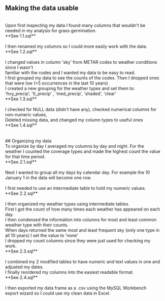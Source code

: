 ## Making the data usable
<br>
Upon first inspecting my data I found many columns that wouldn't be needed in my analysis for grass germination.<br>
**See 1.1.sql**<br>
<br>
I then renamed my columns so I could more easily work with the data.<br>
**See 1.2.sql**<br>
<br>
I changed values in column 'sky' from METAR codes to weather conditions since I wasn't<br>
familiar with the codes and I wanted my data to be easy to read.<br>
I first grouped my data to see the counts of the codes. Then I dropped ones that were low (<5 occurrences in the last 10 years)<br>
I created a new grouping for the weather types and set them to:<br>
'hvy_precip', 'lt_precip' , 'med_precip', 'shaded', 'clear'<br>
**See 1.3.sql**<br>
<br>
I checked for NULL data (didn't have any), checked numerical columns for non-numeric values,<br>
Deleted missing data, and changed my column types to useful ones<br>
**See 1.4.sql**<br>
<br>
<br>
## Organizing my data
<br>
To organize by day I averaged my columns by day and night. For the weather I counted the coverage types and made the highest count the value for that time period.<br>
**See 2.1.sql**<br>
<br>
Next I wanted to group all my days by calendar day. For example the 10 January 1 in the data will become one row.<br>
<br>
I first needed to use an intermediate table to hold my numeric values.<br>
**See 2.2.sql**<br>
<br>
I then organized my weather types using intermediate tables.<br>
First I got the count of how many times each weather has appeared on each day.<br>
I then condensed the information into columns for most and least common weather type with their counts.<br>
When days returned the same most and least frequent sky (only one type in all 10 years) I set the value to 'none'<br>
I dropped my count columns since they were just used for checking my work.<br>
**See 2.3.sql**<br>
<br>
I combined my 2 modified tables to have numeric and text values in one and adjusted my dates.<br>
I finally reordered my columns into the easiest readable format.<br>
**See 2.4.sql**<br>
<br>
I then exported my data frame as a .csv using the MySQL Workbench export wizard so I could use my clean data in Excel.
